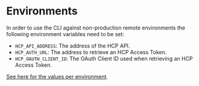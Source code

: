 # Environments

In order to use the CLI against non-production remote environments the following
environment variables need to be set:

* `HCP_API_ADDRESS`: The address of the HCP API.
* `HCP_AUTH_URL`: The address to retrieve an HCP Access Token.
* `HCP_OAUTH_CLIENT_ID`: The OAuth Client ID used when retrieving an HCP Access Token.

[See here for the values per
environment](https://github.com/hashicorp/cloud-experiences-tooling-docs/blob/main/docs/go-sdk/environments.md).
